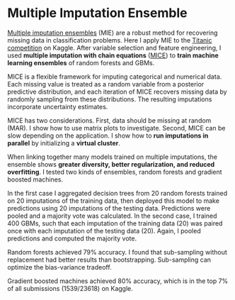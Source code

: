 # Multiple Imputation Ensemble

[Multiple imputation ensembles](https://biostats.bepress.com/ucbbiostat/paper266/) (MIE) are a robust method for recovering missing data in classification problems. Here I apply MIE to the [Titanic competition](https://www.kaggle.com/c/titanic) on Kaggle. After variable selection and feature engineering, I used **multiple imputation with chain equations** ([MICE](https://pdfs.semanticscholar.org/dc64/aca1a942615fd932bc2b8e24f954b7a4d2c9.pdf)) to **train machine learning ensembles** of random forests and GBMs.

MICE is a flexible framework for imputing categorical and numerical data. Each missing value is treated as a random variable from a posterior predictive distribution, and each iteration of MICE recovers missing data by randomly sampling from these distributions. The resulting imputations incorporate uncertainty estimates.

MICE has two considerations. First, data should be missing at random (MAR). I show how to use matrix plots to investigate. Second, MICE can be slow depending on the application. I show how to **run imputations in parallel** by initializing a **virtual cluster**.

When linking together many models trained on multiple imputations, the ensemble shows **greater diversity, better regularization, and reduced overfitting**. I tested two kinds of ensembles, random forests and gradient boosted machines.

In the first case I aggregated decision trees from 20 random forests trained on 20 imputations of the training data, then deployed this model to make predictions using 20 imputations of the testing data. Predictions were pooled and a majority vote was calculated. In the second case, I trained 400 GBMs, such that each imputation of the training data (20) was paired once with each imputation of the testing data (20). Again, I pooled predictions and computed the majority vote.

Random forests achieved 79% accuracy. I found that sub-sampling without replacement had better results than bootstrapping. Sub-sampling can optimize the bias-variance tradeoff.

Gradient boosted machines achieved 80% accuracy, which is in the top 7% of all submissions (1539/23618) on Kaggle.
